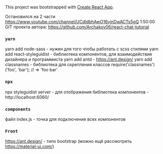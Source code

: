 This project was bootstrapped with [Create React App](https://github.com/facebook/create-react-app).

Остановился на 2 части https://www.youtube.com/channel/UCdldbhAwO16vjnDwACTs5gQ 1:50:00
GIT проекта автора: https://github.com/Archakov06/react-chat-tutorial

### `yarn`

yarn add node-sass - нужен для того чтобы работать с scss стилями
yarn add react-styleguidist - библиотека компонентов, для взаимодействия дизайнера и программиста 
yarn add antd - https://ant.design/
yarn add classnames - библиотека для скрепления классов require('classnames')('foo', 'bar'); // => 'foo bar'

### `npx`

npx styleguidist server - для отображения библиотека компонентов - http://localhost:6060/

### `components`

файл index.js - точка для подключения всех компонентов

### `Front`

https://ant.design/ - типо bootstrap (можно ещё рассмотреть https://material-ui.com/)